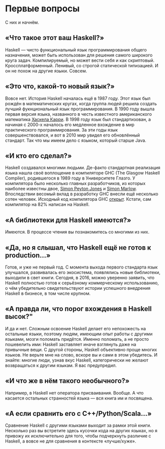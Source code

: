 # Первые вопросы

С них и начнём.

## &laquo;Что такое этот ваш Haskell?&raquo;

Haskell &mdash; чисто функциональный язык программирования общего назначения, может быть использован для решения самого широкого круга задач. Компилируемый, но может вести себя и как скриптовый. Кроссплатформенный. Ленивый, со строгой статической типизацией. И он не похож на другие языки. Совсем.

## &laquo;Это что, какой-то новый язык?&raquo;

Вовсе нет. История Haskell началась ещё в 1987 году. Этот язык был рождён в математических кругах, когда группа людей решила создать лучший фукнциональный язык программирования. В 1990 году вышла первая версия языка, названного в честь известного американского математика [Хаскела Карри](https://en.wikipedia.org/wiki/Haskell_Curry). В 1998 году язык был стандартизован, а начиная с 2000-х началось его медленное вхождение в мир практического программирования. За эти годы язык совершенствовался, и вот в 2010 мир увидел его обновлённый стандарт. Так что мы имеем дело с языком, который старше Java.

## &laquo;И кто его сделал?&raquo;

Haskell создавался многими людьми. Де-факто стандартная реализация языка нашла своё воплощение в компиляторе GHC (The Glasgow Haskell Compiler), родившегося в 1989 году в Университете Глазго. У компилятора было несколько главных разработчиков, из которых наиболее известны двое, [Simon Peyton Jones](http://research.microsoft.com/en-us/people/simonpj/) и [Simon Marlow](http://community.haskell.org/~simonmar/). Впоследствии весомый вклад в разработку GHC внесли ещё несколько сотен человек. Исходный код компилятора GHC [открыт](https://github.com/ghc). Кстати, сам компилятор на 82% написан на Haskell.

## &laquo;А библиотеки для Haskell имеются?&raquo;

Имеются. В процессе чтения вы познакомитесь со многими из них.

## &laquo;Да, но я слышал, что Haskell ещё не готов к production&hellip;&raquo;

Готов, и уже не первый год. С момента выхода первого стандарта язык улучшался, развивалась его экосистема, появлялись новые библиотеки, выходили в свет книги. Сегодня, в 2016, можно уверенно заявить, что Haskell полностью готов к серьёзному коммерческому использованию, о чём убедительно свидетельствуют истории успешного внедрения Haskell в бизнесе, в том числе крупном.

## &laquo;А правда ли, что порог вхождения в Haskell высок?"

И да и нет. Сложным освоение Haskell делает его непохожесть на остальные языки, поэтому людям, имеющим опыт работы с другими языками, мозги поломать придётся. Именно поломать, а не просто пошевелить ими: Haskell заставляет иначе взглянуть даже на привычные вещи. С другой стороны, Haskell объективно проще многих языков. Не верьте мне на слово, вскоре вы и сами в этом убедитесь. И знайте: многие люди, узнав вкус Haskell, категорически не желают возвращаться к другим языкам. Я вас предупредил.

## &laquo;И что же в нём такого необычного?&raquo;

Например, в Haskell нет оператора присваивания. Вообще. А что касается остальных странностей языка &mdash; вся книга им и посвящена.

## &laquo;А если сравнить его с C++/Python/Scala&hellip;&raquo;

Сравнение Haskell с другими языками выходит за рамки этой книги. Несколько раз вы встретите здесь кусочки кода на других языках, но я привожу их исключительно для того, чтобы подчеркнуть различие с Haskell, а вовсе не для сравнения в контексте &laquo;лучше/хуже&raquo;.

